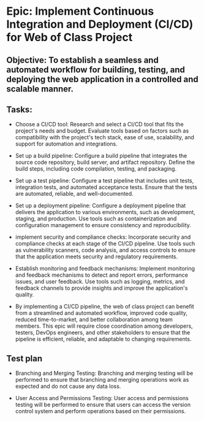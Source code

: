 # Epic: Implement Continuous Integration and Deployment (CI/CD) for Web of Class Project

## Objective: To establish a seamless and automated workflow for building, testing, and deploying the web application in a controlled and scalable manner.

## Tasks:

* Choose a CI/CD tool: Research and select a CI/CD tool that fits the project's needs and budget. Evaluate tools based on factors such as compatibility with the project's tech stack, ease of use, scalability, and support for automation and integrations.

* Set up a build pipeline: Configure a build pipeline that integrates the source code repository, build server, and artifact repository. Define the build steps, including code compilation, testing, and packaging.

* Set up a test pipeline: Configure a test pipeline that includes unit tests, integration tests, and automated acceptance tests. Ensure that the tests are automated, reliable, and well-documented.

* Set up a deployment pipeline: Configure a deployment pipeline that delivers the application to various environments, such as development, staging, and production. Use tools such as containerization and configuration management to ensure consistency and reproducibility.

* implement security and compliance checks: Incorporate security and compliance checks at each stage of the CI/CD pipeline. Use tools such as vulnerability scanners, code analysis, and access controls to ensure that the application meets security and regulatory requirements.

* Establish monitoring and feedback mechanisms: Implement monitoring and feedback mechanisms to detect and report errors, performance issues, and user feedback. Use tools such as logging, metrics, and feedback channels to provide insights and improve the application's quality.

* By implementing a CI/CD pipeline, the web of class project can benefit from a streamlined and automated workflow, improved code quality, reduced time-to-market, and better collaboration among team members. This epic will require close coordination among developers, testers, DevOps engineers, and other stakeholders to ensure that the pipeline is efficient, reliable, and adaptable to changing requirements.

## Test plan
* Branching and Merging Testing: Branching and merging testing will be performed to ensure that branching and merging operations work as expected and do not cause any data loss.

* User Access and Permissions Testing: User access and permissions testing will be performed to ensure that users can access the version control system and perform operations based on their permissions.